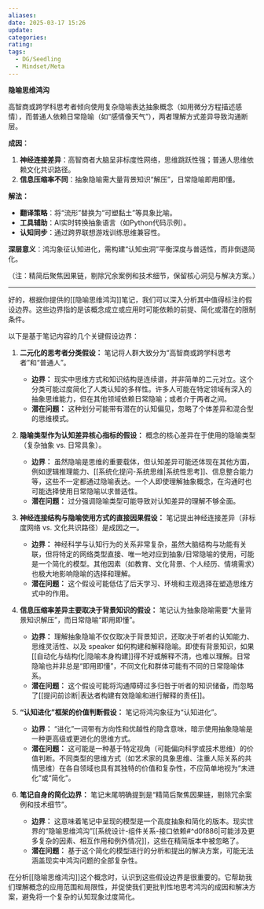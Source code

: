 ```yaml
---
aliases: 
date: 2025-03-17 15:26
update: 
categories: 
rating: 
tags:
  - DG/Seedling
  - Mindset/Meta
---
```

**隐喻思维鸿沟**  

高智商或跨学科思考者倾向使用复杂隐喻表达抽象概念（如用微分方程描述感情），而普通人依赖日常隐喻（如“感情像天气”），两者理解方式差异导致沟通断层。  

**成因：**  
1. **神经连接差异**：高智商者大脑呈非标度性网络，思维跳跃性强；普通人思维依赖文化共识路径。  
2. **信息压缩率不同**：抽象隐喻需大量背景知识“解压”，日常隐喻即用即懂。  

**解法：**  
- **翻译策略**：将“流形”替换为“可塑黏土”等具象比喻。  
- **工具辅助**：AI实时转换抽象语言（如Python代码示例）。  
- **认知同步**：通过跨界联想游戏训练思维兼容性。  

**深层意义**：鸿沟象征认知进化，需构建“认知虫洞”平衡深度与普适性，而非倒退简化。  

（注：精简后聚焦因果链，剔除冗余案例和技术细节，保留核心洞见与解决方案。）


---
好的，根据你提供的[[隐喻思维鸿沟]]笔记，我们可以深入分析其中值得标注的假设边界。这些边界指的是该概念成立或应用时可能依赖的前提、简化或潜在的限制条件。

以下是基于笔记内容的几个关键假设边界：

1.  **二元化的思考者分类假设：** 笔记将人群大致分为“高智商或跨学科思考者”和“普通人”。
    *   **边界：** 现实中思维方式和知识结构是连续谱，并非简单的二元对立。这个分类可能过度简化了人类认知的多样性。许多人可能在特定领域有深入的抽象思维能力，但在其他领域依赖日常隐喻；或者介于两者之间。
    *   **潜在问题：** 这种划分可能带有潜在的认知偏见，忽略了个体差异和混合型的思维模式。

2.  **隐喻类型作为认知差异核心指标的假设：** 概念的核心差异在于使用的隐喻类型（复杂抽象 vs. 日常具象）。
    *   **边界：** 虽然隐喻是思维的重要载体，但认知差异可能还体现在其他方面，例如逻辑推理能力、[[系统化提问-系统思维|系统性思考]]、信息整合能力等，这些不一定都通过隐喻表达。一个人即使理解抽象概念，在沟通时也可能选择使用日常隐喻以求普适性。
    *   **潜在问题：** 过分强调隐喻类型可能导致对认知差异的理解不够全面。

3.  **神经连接结构与隐喻使用方式的直接因果假设：** 笔记提出神经连接差异（非标度网络 vs. 文化共识路径）是成因之一。
    *   **边界：** 神经科学与认知行为的关系非常复杂，虽然大脑结构与功能有关联，但将特定的网络类型直接、唯一地对应到抽象/日常隐喻的使用，可能是一个简化的模型。其他因素（如教育、文化背景、个人经历、情境需求）也极大地影响隐喻的选择和理解。
    *   **潜在问题：** 这个假设可能低估了后天学习、环境和主观选择在塑造思维方式中的作用。

4.  **信息压缩率差异主要取决于背景知识的假设：** 笔记认为抽象隐喻需要“大量背景知识解压”，而日常隐喻“即用即懂”。
    *   **边界：** 理解抽象隐喻不仅仅取决于背景知识，还取决于听者的认知能力、思维灵活性、以及 speaker 如何构建和解释隐喻。即使有背景知识，如果[[自动化与结构化|隐喻本身构建]]得不好或解释不清，也难以理解。日常隐喻也并非总是“即用即懂”，不同文化和群体可能有不同的日常隐喻体系。
    *   **潜在问题：** 这个假设可能将沟通障碍过多归咎于听者的知识储备，而忽略了[[提问前诊断|表达者构建有效隐喻和进行解释的责任]]。

5.  **“认知进化”框架的价值判断假设：** 笔记将鸿沟象征为“认知进化”。
    *   **边界：** “进化”一词带有方向性和优越性的隐含意味，暗示使用抽象隐喻是一种更高级或更进化的思维方式。
    *   **潜在问题：** 这可能是一种基于特定视角（可能偏向科学或技术思维）的价值判断。不同类型的思维方式（如艺术家的具象思维、注重人际关系的共情思维）在各自领域也具有其独特的价值和复杂性，不应简单地视为“未进化”或“简化”。

6.  **笔记自身的简化边界：** 笔记末尾明确提到是“精简后聚焦因果链，剔除冗余案例和技术细节”。
    *   **边界：** 这意味着笔记中呈现的模型是一个高度抽象和简化的版本。现实世界的“隐喻思维鸿沟”[[系统设计-组件关系-接口依赖#^d0f886|可能涉及更多复杂的因素、相互作用和例外情况]]，这些在精简版本中被忽略了。
    *   **潜在问题：** 基于这个简化的模型进行的分析和提出的解决方案，可能无法涵盖现实中鸿沟问题的全部复杂性。

在分析[[隐喻思维鸿沟]]这个概念时，认识到这些假设边界是很重要的。它帮助我们理解概念的应用范围和局限性，并促使我们更批判性地思考鸿沟的成因和解决方案，避免将一个复杂的认知现象过度简化。